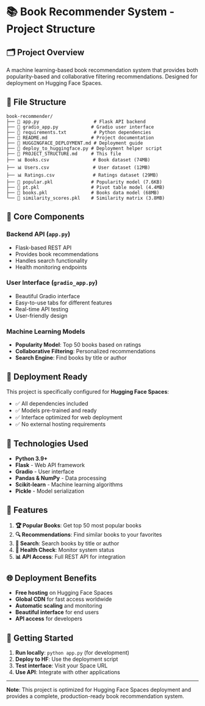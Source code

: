 # 📚 Book Recommender System - Project Structure

## 🗂️ **Project Overview**
A machine learning-based book recommendation system that provides both popularity-based and collaborative filtering recommendations. Designed for deployment on Hugging Face Spaces.

## 📁 **File Structure**

```
book-recommender/
├── 📄 app.py                    # Flask API backend
├── 📄 gradio_app.py            # Gradio user interface
├── 📄 requirements.txt          # Python dependencies
├── 📄 README.md                # Project documentation
├── 📄 HUGGINGFACE_DEPLOYMENT.md # Deployment guide
├── 📄 deploy_to_huggingface.py # Deployment helper script
├── 📄 PROJECT_STRUCTURE.md     # This file
├── 📊 Books.csv                # Book dataset (74MB)
├── 📊 Users.csv                # User dataset (12MB)
├── 📊 Ratings.csv              # Ratings dataset (29MB)
├── 🧠 popular.pkl              # Popularity model (7.6KB)
├── 🧠 pt.pkl                   # Pivot table model (4.4MB)
├── 🧠 books.pkl                # Books data model (68MB)
└── 🧠 similarity_scores.pkl    # Similarity matrix (3.8MB)
```

## 🎯 **Core Components**

### **Backend API (`app.py`)**
- Flask-based REST API
- Provides book recommendations
- Handles search functionality
- Health monitoring endpoints

### **User Interface (`gradio_app.py`)**
- Beautiful Gradio interface
- Easy-to-use tabs for different features
- Real-time API testing
- User-friendly design

### **Machine Learning Models**
- **Popularity Model**: Top 50 books based on ratings
- **Collaborative Filtering**: Personalized recommendations
- **Search Engine**: Find books by title or author

## 🚀 **Deployment Ready**

This project is specifically configured for **Hugging Face Spaces**:
- ✅ All dependencies included
- ✅ Models pre-trained and ready
- ✅ Interface optimized for web deployment
- ✅ No external hosting requirements

## 🔧 **Technologies Used**

- **Python 3.9+**
- **Flask** - Web API framework
- **Gradio** - User interface
- **Pandas & NumPy** - Data processing
- **Scikit-learn** - Machine learning algorithms
- **Pickle** - Model serialization

## 📱 **Features**

1. **🏆 Popular Books**: Get top 50 most popular books
2. **🔍 Recommendations**: Find similar books to your favorites
3. **🔎 Search**: Search books by title or author
4. **💚 Health Check**: Monitor system status
5. **📊 API Access**: Full REST API for integration

## 🌐 **Deployment Benefits**

- **Free hosting** on Hugging Face Spaces
- **Global CDN** for fast access worldwide
- **Automatic scaling** and monitoring
- **Beautiful interface** for end users
- **API access** for developers

## 📖 **Getting Started**

1. **Run locally**: `python app.py` (for development)
2. **Deploy to HF**: Use the deployment script
3. **Test interface**: Visit your Space URL
4. **Use API**: Integrate with other applications

---

**Note**: This project is optimized for Hugging Face Spaces deployment and provides a complete, production-ready book recommendation system. 